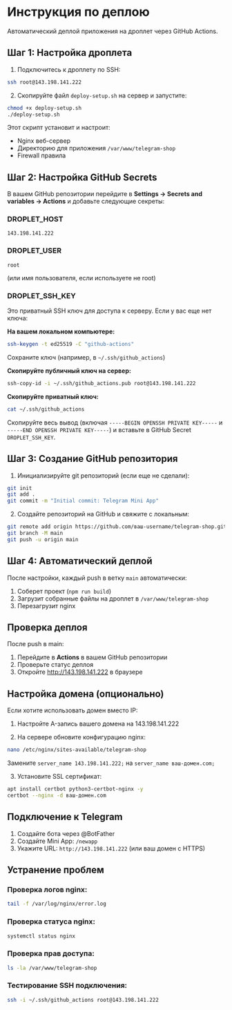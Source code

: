 # Инструкция по деплою

Автоматический деплой приложения на дроплет через GitHub Actions.

## Шаг 1: Настройка дроплета

1. Подключитесь к дроплету по SSH:
```bash
ssh root@143.198.141.222
```

2. Скопируйте файл `deploy-setup.sh` на сервер и запустите:
```bash
chmod +x deploy-setup.sh
./deploy-setup.sh
```

Этот скрипт установит и настроит:
- Nginx веб-сервер
- Директорию для приложения `/var/www/telegram-shop`
- Firewall правила

## Шаг 2: Настройка GitHub Secrets

В вашем GitHub репозитории перейдите в **Settings → Secrets and variables → Actions** и добавьте следующие секреты:

### DROPLET_HOST
```
143.198.141.222
```

### DROPLET_USER
```
root
```
(или имя пользователя, если используете не root)

### DROPLET_SSH_KEY

Это приватный SSH ключ для доступа к серверу. Если у вас еще нет ключа:

**На вашем локальном компьютере:**
```bash
ssh-keygen -t ed25519 -C "github-actions"
```

Сохраните ключ (например, в `~/.ssh/github_actions`)

**Скопируйте публичный ключ на сервер:**
```bash
ssh-copy-id -i ~/.ssh/github_actions.pub root@143.198.141.222
```

**Скопируйте приватный ключ:**
```bash
cat ~/.ssh/github_actions
```

Скопируйте весь вывод (включая `-----BEGIN OPENSSH PRIVATE KEY-----` и `-----END OPENSSH PRIVATE KEY-----`) и вставьте в GitHub Secret `DROPLET_SSH_KEY`.

## Шаг 3: Создание GitHub репозитория

1. Инициализируйте git репозиторий (если еще не сделали):
```bash
git init
git add .
git commit -m "Initial commit: Telegram Mini App"
```

2. Создайте репозиторий на GitHub и свяжите с локальным:
```bash
git remote add origin https://github.com/ваш-username/telegram-shop.git
git branch -M main
git push -u origin main
```

## Шаг 4: Автоматический деплой

После настройки, каждый push в ветку `main` автоматически:

1. Соберет проект (`npm run build`)
2. Загрузит собранные файлы на дроплет в `/var/www/telegram-shop`
3. Перезагрузит nginx

## Проверка деплоя

После push в main:
1. Перейдите в **Actions** в вашем GitHub репозитории
2. Проверьте статус деплоя
3. Откройте http://143.198.141.222 в браузере

## Настройка домена (опционально)

Если хотите использовать домен вместо IP:

1. Настройте A-запись вашего домена на 143.198.141.222

2. На сервере обновите конфигурацию nginx:
```bash
nano /etc/nginx/sites-available/telegram-shop
```

Замените `server_name 143.198.141.222;` на `server_name ваш-домен.com;`

3. Установите SSL сертификат:
```bash
apt install certbot python3-certbot-nginx -y
certbot --nginx -d ваш-домен.com
```

## Подключение к Telegram

1. Создайте бота через @BotFather
2. Создайте Mini App: `/newapp`
3. Укажите URL: `http://143.198.141.222` (или ваш домен с HTTPS)

## Устранение проблем

### Проверка логов nginx:
```bash
tail -f /var/log/nginx/error.log
```

### Проверка статуса nginx:
```bash
systemctl status nginx
```

### Проверка прав доступа:
```bash
ls -la /var/www/telegram-shop
```

### Тестирование SSH подключения:
```bash
ssh -i ~/.ssh/github_actions root@143.198.141.222
```
